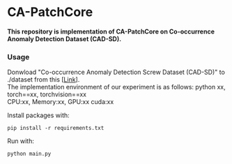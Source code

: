 # CA-PatchCore

**This repository is implementation of CA-PatchCore on Co-occurrence Anomaly Detection Dataset (CAD-SD).**

### Usage 
Donwload "Co-occurrence Anomaly Detection Screw Dataset (CAD-SD)" to ./dataset from this [[Link](https://drive.google.com/drive/folders/1yeampzTiB4uoTmmqIZkeCdMIXGujl3cU?usp=sharing)].  
The implementation environment of our experiment is as follows:
python xx, torch==xx, torchvision==xx  
CPU:xx, Memory:xx, GPU:xx
cuda:xx

Install packages with:
~~~
pip install -r requirements.txt
~~~
Run with:
~~~
python main.py 
~~~
